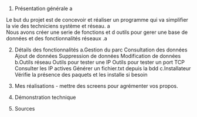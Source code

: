 1) Présentation générale a <br />

Le but du projet est de concevoir et réaliser un programme qui va simplifier la vie des techniciens système et réseau. a <br />
Nous avons créer une serie de fonctions et d outils pour gerer une base de données et des fonctionnalités réseaux .a <br />

2) Détails des fonctionnalités
  a.Gestion du parc
     Consultation des données
     Ajout de données
     Suppression de données
     Modification de données
  b.Outils réseau
     Outils pour tester une IP
     Outils pour tester un port TCP
     Consulter les IP actives
     Générer un fichier.txt depuis la bdd
  c.Installateur
     Vérifie la présence des paquets et les installe si besoin

8) Mes réalisations - mettre des screens pour agrémenter vos propos. 
9) Démonstration technique 
10) Sources
